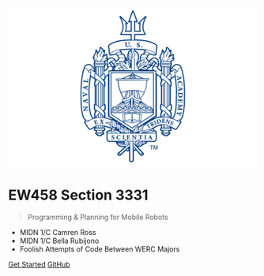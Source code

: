<!-- markdownlint-disable first-line-h1 -->

![logo](logo2.png)

# EW458 Section 3331

> Programming & Planning for Mobile Robots

- MIDN 1/C Camren Ross
- MIDN 1/C Bella Rubijono
- Foolish Attempts of Code Between WERC Majors

[Get Started](#docsify)
[GitHub](https://github.com/CamRoss25/12WeekSpecial.git)

<!-- ![color](#f0f0f0) -->
<!-- ![](/_media/icon.svg) -->